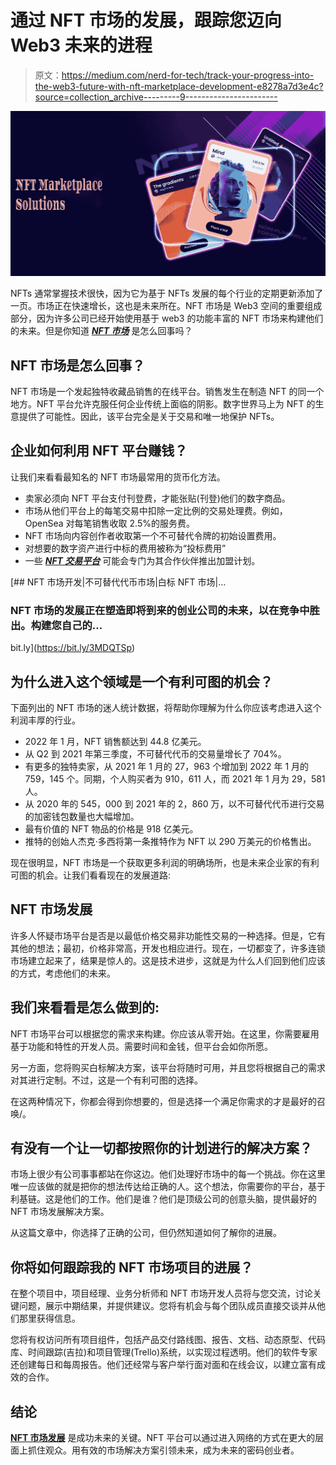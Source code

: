 # 通过 NFT 市场的发展，跟踪您迈向 Web3 未来的进程

> 原文：<https://medium.com/nerd-for-tech/track-your-progress-into-the-web3-future-with-nft-marketplace-development-e8278a7d3e4c?source=collection_archive---------9----------------------->

![](img/696c40e3ab433709aeacc6253cb930d1.png)

NFTs 通常掌握技术很快，因为它为基于 NFTs 发展的每个行业的定期更新添加了一页。市场正在快速增长，这也是未来所在。NFT 市场是 Web3 空间的重要组成部分，因为许多公司已经开始使用基于 web3 的功能丰富的 NFT 市场来构建他们的未来。但是你知道 [***NFT 市场***](https://bit.ly/3MDQTSp) 是怎么回事吗？

## NFT 市场是怎么回事？

NFT 市场是一个发起独特收藏品销售的在线平台。销售发生在制造 NFT 的同一个地方。NFT 平台允许克服任何企业传统上面临的阴影。数字世界马上为 NFT 的生意提供了可能性。因此，该平台完全是关于交易和唯一地保护 NFTs。

## **企业如何利用 NFT 平台赚钱？**

让我们来看看最知名的 NFT 市场最常用的货币化方法。

*   卖家必须向 NFT 平台支付刊登费，才能张贴(刊登)他们的数字商品。
*   市场从他们平台上的每笔交易中扣除一定比例的交易处理费。例如，OpenSea 对每笔销售收取 2.5%的服务费。
*   NFT 市场向内容创作者收取第一个不可替代令牌的初始设置费用。
*   对想要的数字资产进行中标的费用被称为“投标费用”
*   一些 [***NFT 交易平台***](https://bit.ly/3MDQTSp) 可能会专门为其合作伙伴推出加盟计划。

[](https://bit.ly/3MDQTSp) [## NFT 市场开发|不可替代代币市场|白标 NFT 市场|…

### NFT 市场的发展正在塑造即将到来的创业公司的未来，以在竞争中胜出。构建您自己的…

bit.ly](https://bit.ly/3MDQTSp) 

## **为什么进入这个领域是一个有利可图的机会？**

下面列出的 NFT 市场的迷人统计数据，将帮助你理解为什么你应该考虑进入这个利润丰厚的行业。

*   2022 年 1 月，NFT 销售额达到 44.8 亿美元。
*   从 Q2 到 2021 年第三季度，不可替代代币的交易量增长了 704%。
*   有更多的独特卖家，从 2021 年 1 月的 27，963 个增加到 2022 年 1 月的 759，145 个。同期，个人购买者为 910，611 人，而 2021 年 1 月为 29，581 人。
*   从 2020 年的 545，000 到 2021 年的 2，860 万，以不可替代代币进行交易的加密钱包数量也大幅增加。
*   最有价值的 NFT 物品的价格是 918 亿美元。
*   推特的创始人杰克·多西将第一条推特作为 NFT 以 290 万美元的价格售出。

现在很明显，NFT 市场是一个获取更多利润的明确场所，也是未来企业家的有利可图的机会。让我们看看现在的发展道路:

## **NFT 市场发展**

许多人怀疑市场平台是否是以最低价格交易非功能性交易的一种选择。但是，它有其他的想法；最初，价格非常高，开发也相应进行。现在，一切都变了，许多连锁市场建立起来了，结果是惊人的。这是技术进步，这就是为什么人们回到他们应该的方式，考虑他们的未来。

## **我们来看看是怎么做到的:**

NFT 市场平台可以根据您的需求来构建。你应该从零开始。在这里，你需要雇用基于功能和特性的开发人员。需要时间和金钱，但平台会如你所愿。

另一方面，您将购买白标解决方案，该平台将随时可用，并且您将根据自己的需求对其进行定制。不过，这是一个有利可图的选择。

在这两种情况下，你都会得到你想要的，但是选择一个满足你需求的才是最好的召唤/。

## **有没有一个让一切都按照你的计划进行的解决方案？**

市场上很少有公司事事都站在你这边。他们处理好市场中的每一个挑战。你在这里唯一应该做的就是把你的想法传达给正确的人。这个想法，你需要你的平台，基于利基链。这是他们的工作。他们是谁？他们是顶级公司的创意头脑，提供最好的 NFT 市场发展解决方案。

从这篇文章中，你选择了正确的公司，但仍然知道如何了解你的进展。

## 你将如何跟踪我的 NFT 市场项目的进展？

在整个项目中，项目经理、业务分析师和 NFT 市场开发人员将与您交流，讨论关键问题，展示中期结果，并提供建议。您将有机会与每个团队成员直接交谈并从他们那里获得信息。

您将有权访问所有项目组件，包括产品交付路线图、报告、文档、动态原型、代码库、时间跟踪(吉拉)和项目管理(Trello)系统，以实现过程透明。他们的软件专家还创建每日和每周报告。他们还经常与客户举行面对面和在线会议，以建立富有成效的合作。

## **结论**

[**NFT 市场发展**](https://bit.ly/3MDQTSp) 是成功未来的关键。NFT 平台可以通过进入网络的方式在更大的层面上抓住观众。用有效的市场解决方案引领未来，成为未来的密码创业者。